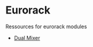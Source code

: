 # Eurorack
Ressources for eurorack modules

* [Dual Mixer ](https://github.com/BlackNoiseModular/Eurorack/tree/main/Dual%20Mixer/Manual)
